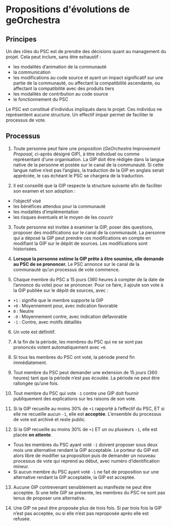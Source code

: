 # Propositions d'évolutions de geOrchestra

## Principes

Un des rôles du PSC est de prendre des décisions quant au management du projet. Cela peut inclure, sans être exhaustif :

- les modalités d’animation de la communauté
- la communication
- les modifications au code source et ayant un impact significatif sur une partie de la communauté, ou affectant la compatibilité ascendante, ou affectant la compatibilité avec des produits tiers
- les modalités de contribution au code source
- le fonctionnement du PSC

Le PSC est constitué d’individus impliqués dans le projet. Ces individus ne représentent aucune structure. Un effectif impair permet de faciliter le processus de vote.


## Processus

1. Toute personne peut faire une proposition (*GeOrchestra Improvement Proposal*, ci-après désigné GIP), à titre individuel ou comme représentant d'une organisation. La GIP doit être rédigée dans la langue native de la personne et postée sur le canal de la communauté. Si cette langue native n’est pas l’anglais, la traduction de la GIP en anglais serait appréciée, le cas échéant le PSC se chargera de la traduction.


2. Il est conseillé que la GIP respecte la structure suivante afin de faciliter son examen et son adoption :
  - l’objectif visé
  - les bénéfices attendus pour la communauté
  - les modalités d’implémentation
  - les risques éventuels et le moyen de les couvrir


3. Toute personne est invitée à examiner la GIP, poser des questions, proposer des modifications sur le canal de la communauté. La personne qui a déposé la GIP peut prendre ces modifications en compte en modifiant la GIP sur le dépôt de sources. Les modifications sont historisées.


4. **Lorsque la personne estime la GIP prête à être soumise, elle demande au PSC de se prononcer.** Le PSC annonce sur le canal de la communauté qu’un processus de vote commence.


5. Chaque membre du PSC a 15 jours (360 heures à compter de la date de l’annonce du vote) pour se prononcer. Pour ce faire, il ajoute son vote à la GIP publiée sur le dépôt de sources, avec :

  - `+1` : signifie que le membre supporte la GIP
  - `+0` : Moyennement pour, avec indication favorable
  - `0` : Neutre
  - `-0` : Moyennement contre, avec indication défavorable
  - `-1` : Contre, avec motifs détaillés


6. Un vote est définitif.


7. A la fin de la période, les membres du PSC qui ne se sont pas prononcés votent automatiquement avec `+0`.


8. Si tous les membres du PSC ont voté, la période prend fin immédiatement.


9. Tout membre du PSC peut demander une extension de 15 jours (360 heures) tant que la période n’est pas écoulée. La période ne peut être rallongée qu’une fois.


10. Tout membre du PSC qui vote `-1` contre une GIP doit fournir publiquement des explications sur les raisons de son vote.


11. Si la GIP recueille au moins 30% de `+1` rapporté à l’effectif du PSC, ET si elle ne recueille aucun `-1`, elle est **acceptée**. L’ensemble du processus de vote est archivé et reste public.


12. Si la GIP recueille au moins 30% de `+1` ET un ou plusieurs `-1`, elle est placée **en attente**.
  - Tous les membres du PSC ayant voté `-1` doivent proposer sous deux mois une alternative rendant la GIP acceptable. Le porteur du GIP est alors libre de modifier sa proposition puis de demander un nouveau processus de vote qui reprend au début, avec numéro d’identification mineur.
  - Si aucun membre du PSC ayant voté `-1` ne fait de proposition sur une alternative rendant la GIP acceptable, la GIP est acceptée.


13. Aucune GIP contrevenant sensiblement au manifeste ne peut être acceptée. Si une telle GIP se présente, les membres du PSC ne sont pas tenus de proposer une alternative.


14. Une GIP ne peut être proposée plus de trois fois. Si par trois fois la GIP n’est pas acceptée, ou si elle n’est pas reproposée après elle est refusée.
